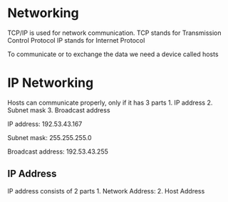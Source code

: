 <h1>Networking</h1>
TCP/IP is used for network communication.
TCP stands for Transmission Control Protocol
IP stands for Internet Protocol

To communicate or to exchange the data we need a device called hosts

<h1>IP Networking</h1>
Hosts can communicate properly, only if it has 3 parts
1. IP address
2. Subnet mask
3. Broadcast address

IP address:
  192.53.43.167

Subnet mask:
  255.255.255.0
  
Broadcast address:
  192.53.43.255
  
<h2>IP Address</h2> 
IP address consists of 2 parts 
1. Network Address: 
2. Host Address




